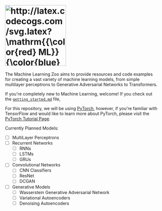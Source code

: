 # <img src="http://latex.codecogs.com/svg.latex?\mathrm{{\color{red}&space;ML}}{\color{blue}&space;\mathrm{Z}\infty}" title="http://latex.codecogs.com/svg.latex?\mathrm{{\color{red} ML}}{\color{blue} \mathrm{Z}\infty}" width="200px" />

The Machine Learning Zoo aims to provide resources and code examples for creating a vast variety of machine learning models, from simple multilayer perceptrons to Generative Adversarial Networks to Transformers.

If you're completely new to Machine Learning, welcome! If you check out the [`getting_started.md`]() file, 

For this repository, we will be using [PyTorch](https://pytorch.org), however, if you're familiar with TensorFlow and would like to learn more about PyTorch, please visit the [PyTorch Tutorial Page](https://pytorch.org/tutorials/beginner/nn_tutorial.html).

Currently Planned Models:

- [ ] MultiLayer Perceptrons
- [ ] Recurrent Networks
  - [ ] RNNs
  - [ ] LSTMs
  - [ ] GRUs
- [ ] Convolutional Networks
  - [ ] CNN Classifiers
  - [ ] ResNet
  - [ ] DCGAN
- [ ] Generative Models
  - [ ] Wasserstein Generative Adversarial Network
  - [ ] Variational Autoencoders
  - [ ] Denoising Autoencoders
